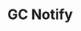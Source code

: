 ---
title: 'GC Notify'
description: Send automated email and text notifications
image: '../../../../static/img/cds/product-icon.svg'
imageAlt: 'imageAlt'
link: ''
---